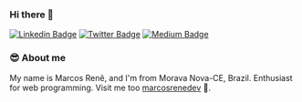 ### Hi there 👋

[![Linkedin Badge](https://img.shields.io/badge/-LinkedIn-blue?style=flat-square&logo=Linkedin&logoColor=white&link=https://www.linkedin.com/in/marcosrene/)](https://www.linkedin.com/in/marcosrene/)
[![Twitter Badge](https://img.shields.io/badge/-Twitter-1ca0f1?style=flat-square&labelColor=1ca0f1&logo=twitter&logoColor=white&link=https://twitter.com/mourarcm)](https://twitter.com/mourarcm)
[![Medium Badge](https://img.shields.io/badge/-Medium-292929?style=flat-square&labelColor=292929&logo=medium&logoColor=white&link=https://twitter.com/@MarcosRene)](https://twitter.com/@MarcosRene)

### 😎️ About me
My name is Marcos Renê, and I'm from Morava Nova-CE, Brazil. Enthusiast for web programming.
Visit me too [marcosrenedev](https://marcosrenedev.github.io) 🤪️.




<!--
**MarcosRene/MarcosRene** is a ✨ _special_ ✨ repository because its `README.md` (this file) appears on your GitHub profile.

Here are some ideas to get you started:

- 🔭 I’m currently working on ...
- 🌱 I’m currently learning ...
- 👯 I’m looking to collaborate on ...
- 🤔 I’m looking for help with ...
- 💬 Ask me about ...
- 📫 How to reach me: ...
- 😄 Pronouns: ...
- ⚡ Fun fact: ...
-->
